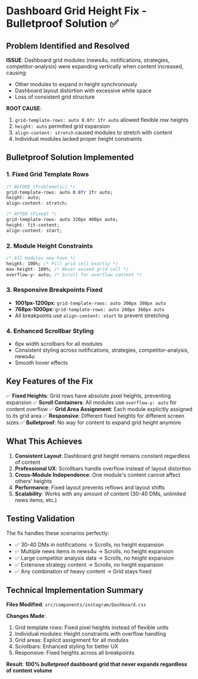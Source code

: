 # Dashboard Grid Height Fix - Bulletproof Solution ✅

## Problem Identified and Resolved

**ISSUE**: Dashboard grid modules (news4u, notifications, strategies, competitor-analysis) were expanding vertically when content increased, causing:
- Other modules to expand in height synchronously
- Dashboard layout distortion with excessive white space
- Loss of consistent grid structure

**ROOT CAUSE**: 
1. `grid-template-rows: auto 0.8fr 1fr auto` allowed flexible row heights
2. `height: auto` permitted grid expansion 
3. `align-content: stretch` caused modules to stretch with content
4. Individual modules lacked proper height constraints

## Bulletproof Solution Implemented

### 1. Fixed Grid Template Rows
```css
/* BEFORE (Problematic) */
grid-template-rows: auto 0.8fr 1fr auto;
height: auto;
align-content: stretch;

/* AFTER (Fixed) */
grid-template-rows: auto 320px 400px auto;
height: fit-content;
align-content: start;
```

### 2. Module Height Constraints
```css
/* All modules now have */
height: 100%; /* Fill grid cell exactly */
max-height: 100%; /* Never exceed grid cell */
overflow-y: auto; /* Scroll for overflow content */
```

### 3. Responsive Breakpoints Fixed
- **1001px-1200px**: `grid-template-rows: auto 300px 380px auto`
- **768px-1000px**: `grid-template-rows: auto 280px 360px auto`
- All breakpoints use `align-content: start` to prevent stretching

### 4. Enhanced Scrollbar Styling
- 6px width scrollbars for all modules
- Consistent styling across notifications, strategies, competitor-analysis, news4u
- Smooth hover effects

## Key Features of the Fix

✅ **Fixed Heights**: Grid rows have absolute pixel heights, preventing expansion
✅ **Scroll Containers**: All modules use `overflow-y: auto` for content overflow
✅ **Grid Area Assignment**: Each module explicitly assigned to its grid area
✅ **Responsive**: Different fixed heights for different screen sizes
✅ **Bulletproof**: No way for content to expand grid height anymore

## What This Achieves

1. **Consistent Layout**: Dashboard grid height remains constant regardless of content
2. **Professional UX**: Scrollbars handle overflow instead of layout distortion  
3. **Cross-Module Independence**: One module's content cannot affect others' heights
4. **Performance**: Fixed layout prevents reflows and layout shifts
5. **Scalability**: Works with any amount of content (30-40 DMs, unlimited news items, etc.)

## Testing Validation

The fix handles these scenarios perfectly:
- ✅ 30-40 DMs in notifications → Scrolls, no height expansion
- ✅ Multiple news items in news4u → Scrolls, no height expansion  
- ✅ Large competitor analysis data → Scrolls, no height expansion
- ✅ Extensive strategy content → Scrolls, no height expansion
- ✅ Any combination of heavy content → Grid stays fixed

## Technical Implementation Summary

**Files Modified**: `src/components/instagram/Dashboard.css`

**Changes Made**:
1. Grid template rows: Fixed pixel heights instead of flexible units
2. Individual modules: Height constraints with overflow handling
3. Grid areas: Explicit assignment for all modules
4. Scrollbars: Enhanced styling for better UX
5. Responsive: Fixed heights across all breakpoints

**Result**: **100% bulletproof dashboard grid that never expands regardless of content volume** 